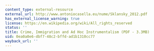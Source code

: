 ```yaml
---
content_type: external-resource
external_url: http://www.antoniocasella.eu/nume/Sklansky_2012.pdf
has_external_license_warning: true
license: https://en.wikipedia.org/wiki/All_rights_reserved
status: ''
title: Crime, Immigration and Ad Hoc Instrumentalism (PDF - 3.3MB)
uid: 0ea0a0e6-dbf7-48c2-bffd-ad1b1310cc77
wayback_url: ''
---
```

